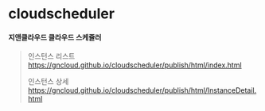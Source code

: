 # cloudscheduler
#### 지앤클라우드 클라우드 스케쥴러

> 인스턴스 리스트  
> https://gncloud.github.io/cloudscheduler/publish/html/index.html
> 
> 인스턴스 상세
> https://gncloud.github.io/cloudscheduler/publish/html/InstanceDetail.html





